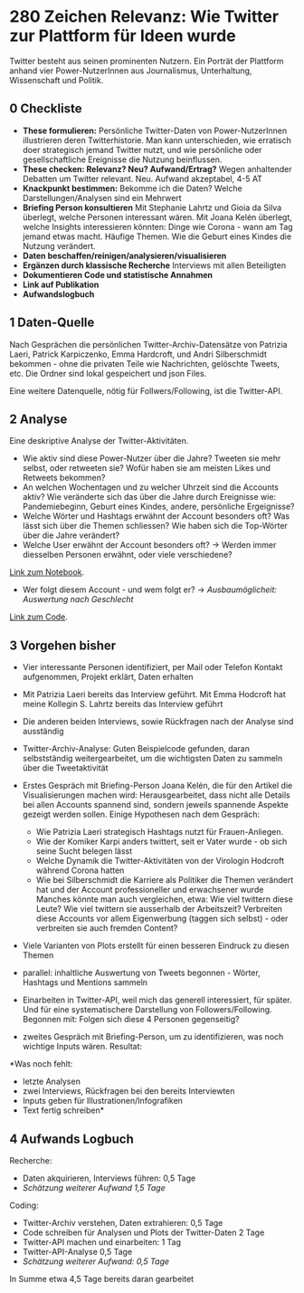 # 280 Zeichen Relevanz: Wie Twitter zur Plattform für Ideen wurde

Twitter besteht aus seinen prominenten Nutzern. Ein Porträt der Plattform anhand vier Power-NutzerInnen aus Journalismus, Unterhaltung, Wissenschaft und Politik.


## 0 Checkliste

- **These formulieren:** Persönliche Twitter-Daten von Power-NutzerInnen illustrieren deren Twitterhistorie. Man kann unterschieden, wie erratisch doer strategisch jemand Twitter nutzt, und wie persönliche oder gesellschaftliche Ereignisse die Nutzung beinflussen. 
- **These checken: Relevanz? Neu? Aufwand/Ertrag?** Wegen anhaltender Debatten um Twitter relevant. Neu. Aufwand akzeptabel, 4-5 AT
- **Knackpunkt bestimmen:** Bekomme ich die Daten? Welche Darstellungen/Analysen sind ein Mehrwert 
- **Briefing Person konsultieren** Mit Stephanie Lahrtz und Gioia da Silva überlegt, welche Personen interessant wären. Mit Joana Kelén überlegt, welche Insights interessieren könnten: Dinge wie Corona - wann am Tag jemand etwas macht. Häufige Themen. Wie die Geburt eines Kindes die Nutzung verändert.
- **Daten beschaffen/reinigen/analysieren/visualisieren**
- **Ergänzen durch klassische Recherche** Interviews mit allen Beteiligten
- **Dokumentieren Code und statistische Annahmen**
- **Link auf Publikation**
- **Aufwandslogbuch**



## 1 Daten-Quelle

Nach Gesprächen die persönlichen Twitter-Archiv-Datensätze von Patrizia Laeri, Patrick Karpiczenko, Emma Hardcroft, und Andri Silberschmidt bekommen - ohne die privaten Teile wie Nachrichten, gelöschte Tweets, etc. Die Ordner sind lokal gespeichert und json Files. 

Eine weitere Datenquelle, nötig für Follwers/Following, ist die Twitter-API.

## 2 Analyse

Eine deskriptive Analyse der Twitter-Aktivitäten. 


- Wie aktiv sind diese Power-Nutzer über die Jahre? Tweeten sie mehr selbst, oder retweeten sie? Wofür haben sie am meisten Likes und Retweets bekommen?
- An welchen Wochentagen und zu welcher Uhrzeit sind die Accounts aktiv? Wie veränderte sich das über die Jahre durch Ereignisse wie: Pandemiebeginn, Geburt eines Kindes, andere, persönliche Ergeignisse?
- Welche Wörter und Hashtags erwähnt der Account besonders oft? Was lässt sich über die Themen schliessen?
  Wie haben sich die Top-Wörter über die Jahre verändert?
- Welche User erwähnt der Account besonders oft? 
  &rarr; Werden immer diesselben Personen erwähnt, oder viele verschiedene?

[Link zum Notebook](https://github.com/ruthf9/DDJ_project_twitter_analysis/blob/main/Twitter_Archiv_Analyse.ipynb).

- Wer folgt diesem Account - und wem folgt er?
  &rarr; *Ausbaumöglicheit: Auswertung nach Geschlecht*
  
[Link zum Code](https://xxx).


## 3 Vorgehen bisher
- Vier interessante Personen identifiziert, per Mail oder Telefon Kontakt aufgenommen, Projekt erklärt, Daten erhalten
- Mit Patrizia Laeri bereits das Interview geführt. Mit Emma Hodcroft hat meine Kollegin S. Lahrtz bereits das Interview geführt
- Die anderen beiden Interviews, sowie Rückfragen nach der Analyse sind ausständig

- Twitter-Archiv-Analyse: Guten Beispielcode gefunden, daran selbstständig weitergearbeitet, um die wichtigsten Daten zu sammeln über die Tweetaktivität
- Erstes Gespräch mit Briefing-Person Joana Kelén, die für den Artikel die Visualisierungen machen wird: Herausgearbeitet, dass nicht alle Details bei allen Accounts spannend sind, sondern jeweils spannende Aspekte gezeigt werden sollen. Einige Hypothesen nach dem Gespräch: 
  -  Wie Patrizia Laeri strategisch Hashtags nutzt für Frauen-Anliegen.
  -  Wie der Komiker Karpi anders twittert, seit er Vater wurde - ob sich seine Sucht belegen lässt
  -  Welche Dynamik die Twitter-Aktivitäten von der Virologin Hodcroft während Corona hatten
  -  Wie bei Silberschmidt die Karriere als Politiker die Themen verändert hat und der Account professioneller und erwachsener wurde
Manches könnte man auch vergleichen, etwa: Wie viel twittern diese Leute? Wie viel twittern sie ausserhalb der Arbeitszeit? Verbreiten diese Accounts vor allem Eigenwerbung (taggen sich selbst) - oder verbreiten sie auch fremden Content?

- Viele Varianten von Plots erstellt für einen besseren Eindruck zu diesen Themen
- parallel: inhaltliche Auswertung von Tweets begonnen - Wörter, Hashtags und Mentions sammeln
- Einarbeiten in Twitter-API, weil mich das generell interessiert, für später. Und für eine systematischere Darstellung von Followers/Following. Begonnen mit: Folgen sich diese 4 Personen gegenseitig? 

- zweites Gespräch mit Briefing-Person, um zu identifizieren, was noch wichtige Inputs wären. Resultat:


*Was noch fehlt:
- letzte Analysen
- zwei Interviews, Rückfragen bei den bereits Interviewten
- Inputs geben für Illustrationen/Infografiken
- Text fertig schreiben*

## 4 Aufwands Logbuch

Recherche:
- Daten akquirieren, Interviews führen: 0,5 Tage 
- *Schätzung weiterer Aufwand 1,5 Tage*

Coding:
- Twitter-Archiv verstehen, Daten extrahieren: 0,5 Tage
- Code schreiben für Analysen und Plots der Twitter-Daten 2 Tage
- Twitter-API machen und einarbeiten: 1 Tag
- Twitter-API-Analyse 0,5 Tage
- *Schätzung weiterer Aufwand: 0,5 Tage*

In Summe etwa 4,5 Tage bereits daran gearbeitet


